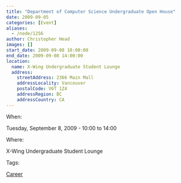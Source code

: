 ```yaml
---
title: "Department of Computer Science Undergraduate Open House"
date: 2009-09-05
categories: [Event]
aliases:
  - /node/1256
author: Christopher Head
images: []
start_date: 2009-09-08 10:00:00
end_date: 2009-09-08 14:00:00
location:
  name: X-Wing Undergraduate Student Lounge
  address:
    streetAddress: 2366 Main Mall
    addressLocality: Vancouver
    postalCode: V6T 1Z4
    addressRegion: BC
    addressCountry: CA
---
```


When: 

Tuesday, September 8, 2009 - 10:00 to 14:00

Where: 

X-Wing Undergraduate Student Lounge

Tags: 

[Career](/career)
